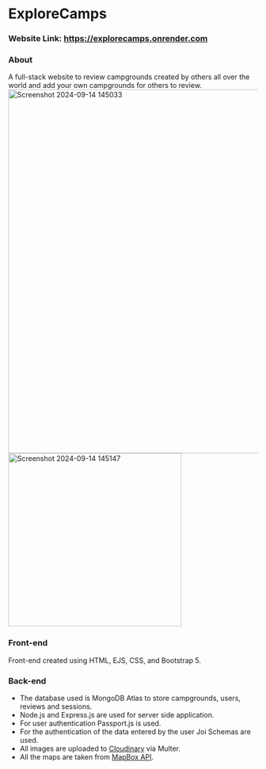 # ExploreCamps

### Website Link: https://explorecamps.onrender.com


### About
A full-stack website to review campgrounds created by others all over the world and add your own campgrounds for others to review.
<img width="735" alt="Screenshot 2024-09-14 145033" src="https://github.com/user-attachments/assets/62dcc21f-0434-4ceb-a471-3a194fd9d104">
<img width="350" alt="Screenshot 2024-09-14 145147" src="https://github.com/user-attachments/assets/08b3eec2-6000-4afb-81ff-a496546eee08">

### Front-end
Front-end created using HTML, EJS, CSS, and Bootstrap 5.

### Back-end
- The database used is MongoDB Atlas to store campgrounds, users, reviews and sessions.
- Node.js and Express.js are used for server side application.
- For user authentication Passport.js is used.
- For the authentication of the data entered by the user Joi Schemas are used.
- All images are uploaded to [Cloudinary](https://cloudinary.com/) via Multer.
- All the maps are taken from [MapBox API](https://www.mapbox.com/).
